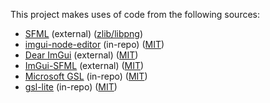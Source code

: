 This project makes uses of code from the following sources:
- [SFML](https://github.com/SFML/SFML) (external) ([zlib/libpng](https://github.com/SFML/SFML/blob/master/license.md))
- [imgui-node-editor](https://github.com/thedmd/imgui-node-editor) (in-repo) ([MIT](src/imgui-node-editor/LICENSE))
- [Dear ImGui](https://github.com/ocornut/imgui) (external) ([MIT](https://github.com/ocornut/imgui/LICENSE.txt))
- [ImGui-SFML](https://github.com/eliasdaler/imgui-sfml) (external) ([MIT](https://github.com/eliasdaler/imgui-sfml/blob/master/LICENSE))
- [Microsoft GSL](https://github.com/microsoft/GSL) (in-repo) ([MIT](https://github.com/microsoft/GSL/blob/main/LICENSE))
- [gsl-lite](https://github.com/gsl-lite/gsl-lite) (in-repo) ([MIT](https://github.com/gsl-lite/gsl-lite/blob/master/LICENSE))
